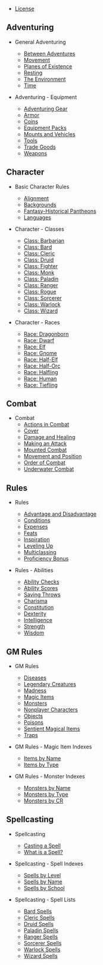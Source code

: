 * [License](/license.md)

## Adventuring

* General Adventuring
    * [Between Adventures](/adventuring/between_adventures.md)
    * [Movement](/adventuring/movement.md)
    * [Planes of Existence](/adventuring/planes_of_existence.md)
    * [Resting](/adventuring/resting.md)
    * [The Environment](/adventuring/the_environment.md)
    * [Time](/adventuring/time.md)

* Adventuring - Equipment
    * [Adventuring Gear](/adventuring/equipment/adventuring_gear.md)
    * [Armor](/adventuring/equipment/armor.md)
    * [Coins](/adventuring/equipment/coins.md)
    * [Equipment Packs](/adventuring/equipment/equipment_packs.md)
    * [Mounts and Vehicles](/adventuring/equipment/mounts_and_vehicles.md)
    * [Tools](/adventuring/equipment/tools.md)
    * [Trade Goods](/adventuring/equipment/trade_goods.md)
    * [Weapons](/adventuring/equipment/weapons.md)

## Character

* Basic Character Rules
    * [Alignment](/character/alignment.md)
    * [Backgrounds](/character/backgrounds.md)
    * [Fantasy-Historical Pantheons](/character/fantasy-historical_pantheons.md)
    * [Languages](/character/languages.md)

* Character - Classes
    * [Class: Barbarian](/character/classes/barbarian.md)
    * [Class: Bard](/character/classes/bard.md)
    * [Class: Cleric](/character/classes/cleric.md)
    * [Class: Druid](/character/classes/druid.md)
    * [Class: Fighter](/character/classes/fighter.md)
    * [Class: Monk](/character/classes/monk.md)
    * [Class: Paladin](/character/classes/paladin.md)
    * [Class: Ranger](/character/classes/ranger.md)
    * [Class: Rogue](/character/classes/rogue.md)
    * [Class: Sorcerer](/character/classes/sorcerer.md)
    * [Class: Warlock](/character/classes/warlock.md)
    * [Class: Wizard](/character/classes/wizard.md)

* Character - Races
    * [Race: Dragonborn](/character/races/dragonborn.md)
    * [Race: Dwarf](/character/races/dwarf.md)
    * [Race: Elf](/character/races/elf.md)
    * [Race: Gnome](/character/races/gnome.md)
    * [Race: Half-Elf](/character/races/half-elf.md)
    * [Race: Half-Orc](/character/races/half-orc.md)
    * [Race: Halfling](/character/races/halfling.md)
    * [Race: Human](/character/races/human.md)
    * [Race: Tiefling](/character/races/tiefling.md)

## Combat

* Combat
    * [Actions in Combat](/combat/actions_in_combat.md)
    * [Cover](/combat/cover.md)
    * [Damage and Healing](/combat/damage_and_healing.md)
    * [Making an Attack](/combat/making_an_attack.md)
    * [Mounted Combat](/combat/mounted_combat.md)
    * [Movement and Position](/combat/movement_and_position.md)
    * [Order of Combat](/combat/order_of_combat.md)
    * [Underwater Combat](/combat/underwater_combat.md)

## Rules

* Rules
    * [Advantage and Disadvantage](/rules/advantage_and_disadvantage.md)
    * [Conditions](/rules/conditions.md)
    * [Expenses](/rules/expenses.md)
    * [Feats](/rules/feats.md)
    * [Inspiration](/rules/inspiration.md)
    * [Leveling Up](/rules/leveling_up.md)
    * [Multiclassing](/rules/multiclassing.md)
    * [Proficiency Bonus](/rules/proficiency_bonus.md)

* Rules - Abilities
    * [Ability Checks](/rules/abilities/ability_checks.md)
    * [Ability Scores](/rules/abilities/ability_scores.md)
    * [Saving Throws](/rules/abilities/saving_throws.md)
    * [Charisma](/rules/abilities/charisma.md)
    * [Constitution](/rules/abilities/constitution.md)
    * [Dexterity](/rules/abilities/dexterity.md)
    * [Intelligence](/rules/abilities/intelligence.md)
    * [Strength](/rules/abilities/strength.md)
    * [Wisdom](/rules/abilities/wisdom.md)

## GM Rules

* GM Rules
    * [Diseases](/gamemaster_rules/diseases.md)
    * [Legendary Creatures](/gamemaster_rules/legendary_creatures.md)
    * [Madness](/gamemaster_rules/madness.md)
    * [Magic Items](/gamemaster_rules/magic_items.md)
    * [Monsters](/gamemaster_rules/monsters.md)
    * [Nonplayer Characters](/gamemaster_rules/nonplayer_characters.md)
    * [Objects](/gamemaster_rules/objects.md)
    * [Poisons](/gamemaster_rules/poisons.md)
    * [Sentient Magical Items](/gamemaster_rules/sentient_magical_items.md)
    * [Traps](/gamemaster_rules/traps.md)

* GM Rules - Magic Item Indexes
    * [Items by Name](/gamemaster_rules/magic_item_indexes/items_by_name.md)
    * [Items by Type](/gamemaster_rules/magic_item_indexes/items_by_type.md)

* GM Rules - Monster Indexes
    * [Monsters by Name](/gamemaster_rules/monster_indexes/monsters_by_name.md)
    * [Monsters by Type](/gamemaster_rules/monster_indexes/monsters_by_type.md)
    * [Monsters by CR](/gamemaster_rules/monster_indexes/monsters_by_cr.md)

## Spellcasting

* Spellcasting
    * [Casting a Spell](/spellcasting/casting_a_spell.md)
    * [What is a Spell?](/spellcasting/what_is_a_spell.md)

* Spellcasting - Spell Indexes
    * [Spells by Level](/spellcasting/spell_indexes/spells_by_level.md)
    * [Spells by Name](/spellcasting/spell_indexes/spells_by_name.md)
    * [Spells by School](/spellcasting/spell_indexes/spells_by_school.md)

* Spellcasting - Spell Lists
    * [Bard Spells](/spellcasting/spell_lists/bard_spells.md)
    * [Cleric Spells](/spellcasting/spell_lists/cleric_spells.md)
    * [Druid Spells](/spellcasting/spell_lists/druid_spells.md)
    * [Paladin Spells](/spellcasting/spell_lists/paladin_spells.md)
    * [Ranger Spells](/spellcasting/spell_lists/ranger_spells.md)
    * [Sorcerer Spells](/spellcasting/spell_lists/sorcerer_spells.md)
    * [Warlock Spells](/spellcasting/spell_lists/warlock_spells.md)
    * [Wizard Spells](/spellcasting/spell_lists/wizard_spells.md)